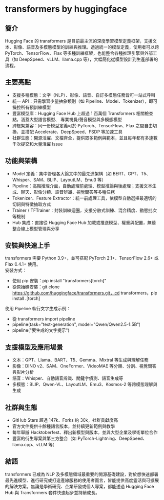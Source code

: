 # transformers by huggingface

## 簡介  
Hugging Face 的 transformers 是目前最主流的深度學習模型定義框架，支援文本、影像、語音及多模態模型的訓練與推理。透過統一的模型定義，使用者可以跨 PyTorch、TensorFlow、Flax 等多種訓練框架，也能整合各種推理引擎與外部工具（如 DeepSpeed、vLLM、llama.cpp 等），大幅簡化從模型設計到生產部署的流程。

## 主要亮點  
- 支援多種模態：文字（NLP）、影像、語音、自訂多模態任務皆可一站式呼叫  
- 統一 API：只需學習少量抽象類別（如 Pipeline、Model、Tokenizer），即可操控所有預訓練模型  
- 豐富模型庫：Hugging Face Hub 上超過 1 百萬個 Transformers 相關檢查點，涵蓋大型語言模型、 專業視覺/聲音模型與多模態模型  
- 跨框架兼容：同一份模型定義可於 PyTorch、TensorFlow、Flax 之間自由切換，並搭配 Accelerate、DeepSpeed、FSDP 等加速工具  
- 社群生態：開源活躍、文檔齊全，提供眾多範例與範本，並且每年都有多達數千次提交和大量活躍 Issue

## 功能與架構  
- Model 定義：集中管理各大論文中的最先進架構（如 BERT、GPT、T5、Whisper、SAM、BLIP、LayoutLM、Emu3 等）  
- Pipeline：高階推理介面，自動處理前處理、模型推論與後處理；支援文本生成、聊天、影像分類、語音辨識、視覺問答等多種任務  
- Tokenizer、Feature Extractor：統一前處理工具，依模型自動選擇最適切的切詞與特徵抽取方式  
- Trainer / TFTrainer：封裝訓練迴圈，支援分散式訓練、混合精度、動態批次等機制  
- Hub 集成：直接從 Hugging Face Hub 加載或推送模型、權重與配置，無縫整合線上模型管理與分享

## 安裝與快速上手  
transformers 需要 Python 3.9+，並可搭配 PyTorch 2.1+、TensorFlow 2.6+ 或 Flax 0.4.1+ 使用。  
安裝方式：  
- 使用 pip 安裝：pip install "transformers[torch]"  
- 從原始碼安裝：git clone https://github.com/huggingface/transformers.git，cd transformers，pip install .[torch]

使用 Pipeline 執行文字生成示例：  
- 從 transformers import pipeline  
- pipeline(task="text-generation", model="Qwen/Qwen2.5-1.5B")  
- pipeline("要生成的文字提示")

## 支援模型及應用場景  
- 文本：GPT、Llama、BART、T5、Gemma、Mixtral 等生成與理解任務  
- 影像：DINO v2、SAM、OneFormer、VideoMAE 等分類、分割、視覺問答與影片分析  
- 語音：Whisper、自動語音辨識、關鍵字偵測、語音生成等  
- 多模態：BLIP、Qwen-VL、LayoutLM、Emu3、Kosmos-2 等跨模態理解與生成

## 社群與生態  
- GitHub Stars 超過 147k、Forks 約 30k，社群貢獻度高  
- 官方文件提供十餘種語言版本，並持續更新範例與教學  
- 每年舉辦 Hacktoberfest、釋出新模型與版本，並與大型企業及學術單位合作  
- 豐富的衍生專案與第三方整合（如 PyTorch-Lightning、DeepSpeed、llama.cpp、vLLM 等）

## 結語  
transformers 已成為 NLP 及多模態領域最重要的開源基礎建設，對於想快速部署最先進模型、進行研究或打造產線服務的使用者而言，皆能提供高度靈活與可擴展的解決方案。無論是學術研究、企業研發或個人專案，都能透過 Hugging Face Hub 與 Transformers 套件快速起步並持續成長。
